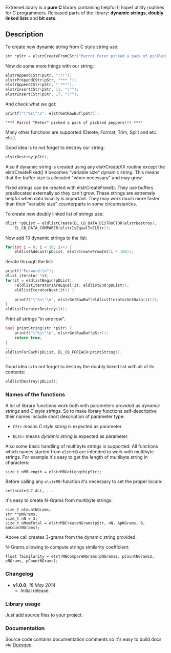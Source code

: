 ExtremeLibrary is a **pure C** library containing helpful (I hope) utility routines for C programmers.
Released parts of the library: **dynamic strings**, **doubly linked lists** and **bit sets**.

## Description ##

To create new dynamic string from C style string use: 
```C
str *pStr = elstrCreateFromCStr("Parrot Peter picked a pack of pickled peppers");
```
Now do some more things with our string: 
```C
elstrAppendCStr(pStr, "!!!");
elstrPrependCStr(pStr, "*** ");
elstrAppendCStr(pStr, " ***");
elstrInsertCStr(pStr, 11, "\"");
elstrInsertCStr(pStr, 17, "\"");
```
And check what we got:
```C
printf("\"%s\"\n", elstrGetRawBuf(pStr));
```

```
"*** Parrot "Peter" picked a pack of pickled peppers!!! ***"
```

Many other functions are supported (Delete, Format, Trim, Split and etc. etc.).

Good idea is to not forget to destroy our string:
```C
elstrDestroy(pStr);
```

Also if dynamic string is created using any elstrCreateXX routine except the 
elstrCreateFixed() it becomes "variable size" dynamic string. This means that 
the buffer size is allocated "when necessary" and may grow.
 
Fixed strings can be created with elstrCreateFixed(). They use buffers preallocated
externally so they can't grow. These strings are extremely helpful when data locality
is important. They may work much more faster than their "variable size" counterparts 
in some circumstances. 

To create new doubly linked list of strings use: 
```C
dlist *pDList = eldlistCreate(EL_CB_DATA_DESTRUCTOR(elstrDestroy),
	EL_CB_DATA_COMPARER(elstrIsEqualToELStr));
```

Now add 10 dynamic strings to the list:
```C
for(int i = 0; i < 10; i++) {
	eldlistAddLast(pDList, elstrCreateFromInt(i * 100));
```

Iterate through the list:
```C
printf("Forward:\n");
dlist_iterator *it;
for(it = eldlistBegin(pDList); 
	!eldlistIteratorsAreEqual(it, eldlistEnd(pDList)); 
	eldlistIteratorNext(it)) {
	
	printf("\"%s\"\n", elstrGetRawBuf(eldlistIteratorGetData(it)));
}
eldlistIteratorDestroy(it);
```

Print all strings "in one row":
```C
bool printString(str *pStr) {
	printf("\"%s\"\n", elstrGetRawBuf(pStr));
	return true;
}
...
eldlistForEach(pDList, EL_CB_FOREACH(printString));
...
```

Good idea is to not forget to destroy the doubly linked list with all of its contents:
```C
eldlistDestroy(pDList);
```

### Names of the functions ###

A lot of library functions work both with parameters provided as *dynamic strings* 
and *C style strings*. So to make library functions self-descriptive their names 
include short description of parameter type:

- `CStr` means *C style string* is expected as parameter.

- `ELStr` means *dynamic string* is expected as parameter.

Also some basic handling of multibyte strings is supported:
All functions which names started from `elstrMB` are intended to work with multibyte strings.
For example it's easy to get the length of multibyte string in characters:
```
size_t nMBLength = elstrMBGetLength(pStr);
```
Before calling any `elstrMB`-function it's necessary to set the proper locale:
```
setlocale(LC_ALL, ...
```

It's easy to create N-Grams from multibyte strings:
```
size_t nCountNGrams;
str **pNGrams;
size_t nN = 3;
size_t nMemTotal = elstrMBCreateNGrams(pStr, nN, &pNGrams, 0, &nCountNGrams);
```
Above call creates 3-grams from the dynamic string provided.

N-Grams allowing to compute strings similarity coefficient:
```
float fSimilarity = elstrMBCompareNGrams(pNGrams2, pCountNGrams2, pNGrams, pCountNGrams);
```

### Changelog ###

- **v1.0.0**, *18 May 2014*
  - Initial release.

### Library usage ###

Just add source files to your project.

### Documentation ###

Source code contains documentation comments so it's easy to build docs via [Doxygen](www.doxygen.org).
